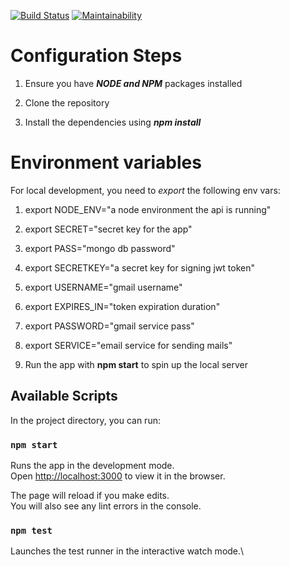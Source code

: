 [![Build Status](https://travis-ci.org/timlubanga/meetup-API.svg?branch=ft-config)](https://travis-ci.org/timlubanga/meetup-API)
[![Maintainability](https://api.codeclimate.com/v1/badges/9d361d5c4107ff703758/maintainability)](https://codeclimate.com/github/timlubanga/meetup-API/maintainability)

# Configuration Steps

1. Ensure you have ***NODE and NPM*** packages installed

2. Clone the repository

3. Install the dependencies using ***npm install***

# Environment variables
For local development, you need to _export_ the following env vars:
1. export NODE_ENV="a node environment the api is running"
2. export SECRET="secret key for the app"
3. export PASS="mongo db password"
4. export SECRETKEY="a secret key for signing jwt token"
5. export USERNAME="gmail username"
6. export EXPIRES_IN="token expiration duration"
7. export PASSWORD="gmail service pass"
8. export SERVICE="email service for sending mails"

4. Run the app with **npm start** to spin up the local server

## Available Scripts

In the project directory, you can run:

### `npm start`

Runs the app in the development mode.\
Open [http://localhost:3000](http://localhost:3000) to view it in the browser.

The page will reload if you make edits.\
You will also see any lint errors in the console.

### `npm test`

Launches the test runner in the interactive watch mode.\